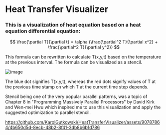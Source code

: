 # Heat Transfer Visualizer #

<h3>This is a visualization of heat equation based on a heat equation differential equation:</h3>

```math

 \frac{\partial T}{\partial t} = \alpha (\frac{\partial^2 T}{\partial x^2} + \frac{\partial^2 T}{\partial y^2})

```

This formula can be rewritten to calculate T(x,y,t) based on the temperature at the previous interval. The formula can be visualized as a stencil.

![image](https://github.com/KarolGutkowski/HeatTransferVisualizer/assets/90787864/572484ae-d390-4b36-9f42-dd332054dff1)

The blue dot signifies T(x,y,t), whereas the red dots signify values of T at the previous time stamp on which T at the current time step depends.

Stencil being one of the very popular parallel patterns, was a topic of Chapter 8 in "Programming Massively Parallel Processors" by David Kirk and Wen-mei Hwu 
which inspired me to use this visualization and apply the suggested optimization to parallel stencil.


https://github.com/KarolGutkowski/HeatTransferVisualizer/assets/90787864/4b650d5d-8ecb-48b2-8f41-3db8b6b1d786



